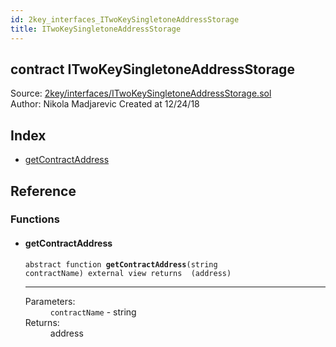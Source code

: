 ```yaml
---
id: 2key_interfaces_ITwoKeySingletoneAddressStorage
title: ITwoKeySingletoneAddressStorage
---
```


<div class="contract-doc"><div class="contract"><h2 class="contract-header"><span class="contract-kind">contract</span> ITwoKeySingletoneAddressStorage</h2><div class="source">Source: <a href="git+https://github.com/2keynet/web3-alpha/blob/v0.0.3/contracts/2key/interfaces/ITwoKeySingletoneAddressStorage.sol" target="_blank">2key/interfaces/ITwoKeySingletoneAddressStorage.sol</a></div><div class="author">Author: Nikola Madjarevic Created at 12/24/18</div></div><div class="index"><h2>Index</h2><ul><li><a href="2key_interfaces_ITwoKeySingletoneAddressStorage.html#getContractAddress">getContractAddress</a></li></ul></div><div class="reference"><h2>Reference</h2><div class="functions"><h3>Functions</h3><ul><li><div class="item function"><span id="getContractAddress" class="anchor-marker"></span><h4 class="name">getContractAddress</h4><div class="body"><code class="signature"><span>abstract </span>function <strong>getContractAddress</strong><span>(string contractName) </span><span>external </span><span>view </span><span>returns  (address) </span></code><hr/><dl><dt><span class="label-parameters">Parameters:</span></dt><dd><div><code>contractName</code> - string</div></dd><dt><span class="label-return">Returns:</span></dt><dd>address</dd></dl></div></div></li></ul></div></div></div>
